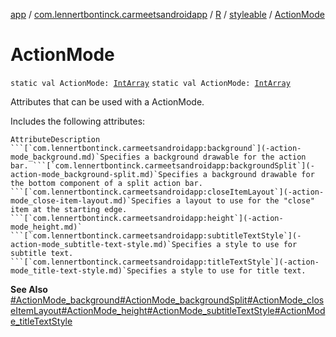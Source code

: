 [app](../../../index.md) / [com.lennertbontinck.carmeetsandroidapp](../../index.md) / [R](../index.md) / [styleable](index.md) / [ActionMode](./-action-mode.md)

# ActionMode

`static val ActionMode: `[`IntArray`](https://kotlinlang.org/api/latest/jvm/stdlib/kotlin/-int-array/index.html)
`static val ActionMode: `[`IntArray`](https://kotlinlang.org/api/latest/jvm/stdlib/kotlin/-int-array/index.html)

Attributes that can be used with a ActionMode.

Includes the following attributes:

    AttributeDescription ```[`com.lennertbontinck.carmeetsandroidapp:background`](-action-mode_background.md)`Specifies a background drawable for the action bar. ```[`com.lennertbontinck.carmeetsandroidapp:backgroundSplit`](-action-mode_background-split.md)`Specifies a background drawable for the bottom component of a split action bar. ```[`com.lennertbontinck.carmeetsandroidapp:closeItemLayout`](-action-mode_close-item-layout.md)`Specifies a layout to use for the "close" item at the starting edge. ```[`com.lennertbontinck.carmeetsandroidapp:height`](-action-mode_height.md)` ```[`com.lennertbontinck.carmeetsandroidapp:subtitleTextStyle`](-action-mode_subtitle-text-style.md)`Specifies a style to use for subtitle text. ```[`com.lennertbontinck.carmeetsandroidapp:titleTextStyle`](-action-mode_title-text-style.md)`Specifies a style to use for title text.

**See Also**
[#ActionMode_background](-action-mode_background.md)[#ActionMode_backgroundSplit](-action-mode_background-split.md)[#ActionMode_closeItemLayout](-action-mode_close-item-layout.md)[#ActionMode_height](-action-mode_height.md)[#ActionMode_subtitleTextStyle](-action-mode_subtitle-text-style.md)[#ActionMode_titleTextStyle](-action-mode_title-text-style.md)

